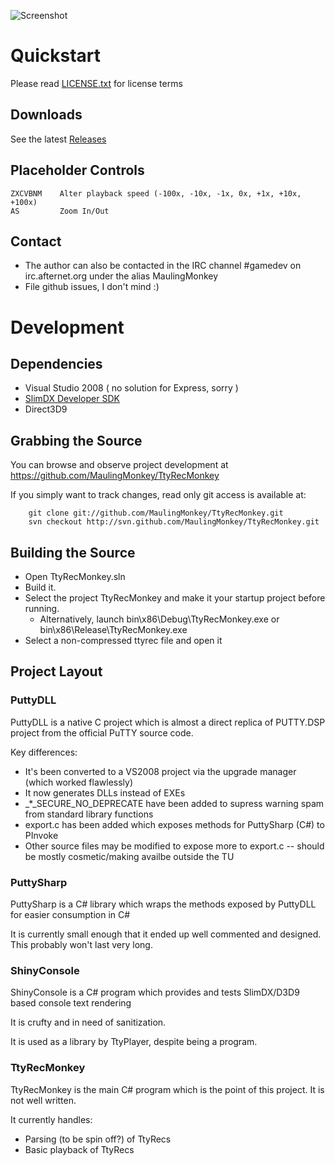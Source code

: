 ![Screenshot](https://raw.githubusercontent.com/MaulingMonkey/TtyRecMonkey/master/.projnfo/screenshots/Untitled.png)

# Quickstart

Please read [LICENSE.txt](https://github.com/MaulingMonkey/TtyRecMonkey/blob/master/LICENSE.txt) for license terms

## Downloads

See the latest [Releases](https://github.com/MaulingMonkey/TtyRecMonkey/releases)

## Placeholder Controls

```
ZXCVBNM    Alter playback speed (-100x, -10x, -1x, 0x, +1x, +10x, +100x)
AS         Zoom In/Out
```

## Contact

- The author can also be contacted in the IRC channel #gamedev on irc.afternet.org under the alias MaulingMonkey
- File github issues, I don't mind :)



# Development

## Dependencies

- Visual Studio 2008    ( no solution for Express, sorry )
- [SlimDX Developer SDK](http://slimdx.org/download.php)
- Direct3D9

## Grabbing the Source

You can browse and observe project development at https://github.com/MaulingMonkey/TtyRecMonkey

If you simply want to track changes, read only git access is available at:
```
	git clone git://github.com/MaulingMonkey/TtyRecMonkey.git
	svn checkout http://svn.github.com/MaulingMonkey/TtyRecMonkey.git
```

## Building the Source

- Open TtyRecMonkey.sln
- Build it.
- Select the project TtyRecMonkey and make it your startup project before running.
  - Alternatively, launch bin\x86\Debug\TtyRecMonkey.exe or bin\x86\Release\TtyRecMonkey.exe
- Select a non-compressed ttyrec file and open it

## Project Layout

### PuttyDLL

PuttyDLL is a native C project which is almost a direct replica of PUTTY.DSP project from the official PuTTY source code.

Key differences:

- It's been converted to a VS2008 project via the upgrade manager (which worked flawlessly)
- It now generates DLLs instead of EXEs
- _*_SECURE_NO_DEPRECATE have been added to supress warning spam from standard library functions
- export.c has been added which exposes methods for PuttySharp (C#) to PInvoke
- Other source files may be modified to expose more to export.c -- should be mostly cosmetic/making availbe outside the TU


### PuttySharp

PuttySharp is a C# library which wraps the methods exposed by PuttyDLL for easier consumption in C#

It is currently small enough that it ended up well commented and designed.  This probably won't last very long.


### ShinyConsole

ShinyConsole is a C# program which provides and tests SlimDX/D3D9 based console text rendering

It is crufty and in need of sanitization.

It is used as a library by TtyPlayer, despite being a program.



### TtyRecMonkey

TtyRecMonkey is the main C# program which is the point of this project.  It is not well written.

It currently handles:

- Parsing (to be spin off?) of TtyRecs
- Basic playback of TtyRecs